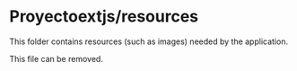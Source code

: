 # Proyectoextjs/resources

This folder contains resources (such as images) needed by the application. 

This file can be removed.
